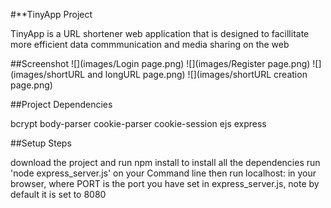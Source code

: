 #**TinyApp Project

TinyApp is a URL shortener web application that is designed to facillitate more efficient data commmunication and media sharing on the web

##Screenshot
![](images/Login page.png)
![](images/Register page.png)
![](images/shortURL and longURL page.png)
![](images/shortURL creation page.png)


##Project Dependencies

bcrypt
body-parser
cookie-parser
cookie-session
ejs
express

##Setup Steps

download the project and run npm install to install all the dependencies
run 'node express_server.js' on your Command line
then run localhost: in your browser, where PORT is the port you have set in express_server.js, note by default it is set to 8080
